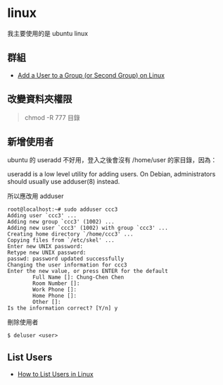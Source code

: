 # linux

我主要使用的是 ubuntu linux

## 群組

* [Add a User to a Group (or Second Group) on Linux](https://www.howtogeek.com/50787/add-a-user-to-a-group-or-second-group-on-linux/)

## 改變資料夾權限

> chmod -R 777 目錄

## 新增使用者

ubuntu 的 useradd 不好用，登入之後會沒有  /home/user 的家目錄，因為：

useradd is a low level utility for adding users. On Debian, administrators should usually use adduser(8) instead.

所以應改用 adduser

```
root@localhost:~# sudo adduser ccc3
Adding user `ccc3' ...
Adding new group `ccc3' (1002) ...
Adding new user `ccc3' (1002) with group `ccc3' ...
Creating home directory `/home/ccc3' ...
Copying files from `/etc/skel' ...
Enter new UNIX password:
Retype new UNIX password:
passwd: password updated successfully
Changing the user information for ccc3
Enter the new value, or press ENTER for the default
        Full Name []: Chung-Chen Chen
        Room Number []:
        Work Phone []:
        Home Phone []:
        Other []:
Is the information correct? [Y/n] y
```

刪除使用者

```
$ deluser <user>
```

## List Users

* [How to List Users in Linux](https://linuxize.com/post/how-to-list-users-in-linux/)
